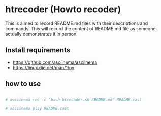 # htrecoder (Howto recoder)
This is aimed to record README.md files with their descriptions and commands.
This will record the content of README.md file as someone actually demonstrates it in person.

## Install requirements
- https://github.com/asciinema/asciinema
- https://linux.die.net/man/1/pv

## how to use

```bash

# asciinema rec -c "bash htrecoder.sh README.md" README.cast

# asciinema play README.cast

```
